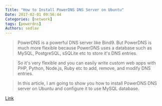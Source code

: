 ```yaml
---
Title: "How to Install PowerDNS DNS Server on Ubuntu"
Date: 2017-02-01 09:56:44
Categories: [network]
tags: [powerdns]
Authors: sedlav
---
```


> PowerDNS is a powerful DNS server like Bind9. But PowerDNS is much more flexible because PowerDNS uses a database such as MySQL, PostgreSQL, sSQLite etc to store it's DNS entries.

> So it's very flexible and you can easily write custom web apps with PHP, Python, Node.js, Ruby etc to add, remove, and modify DNS entries.

> In this article, I am going to show you how to install PowerDNS DNS server on Ubuntu and configure it to use MySQL database.

[Link](https://www.linux.com/blog/how-install-powerdns-dns-server-ubuntu)
